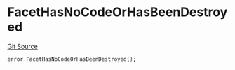 # FacetHasNoCodeOrHasBeenDestroyed
[Git Source](https://github.com/thrackle-io/aquifi-rules-v1/blob/5b4c46cba4728d833e07b42f737a689087f379aa/src/protocol/economic/ruleProcessor/RuleProcessorDiamond.sol)


```solidity
error FacetHasNoCodeOrHasBeenDestroyed();
```


